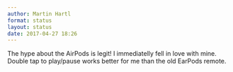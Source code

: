 ```yaml
---
author: Martin Hartl
format: status
layout: status
date: 2017-04-27 18:26
---
```

The hype about the AirPods is legit! I immediatelly fell in love with mine. Double tap to play/pause works better for me than the old EarPods remote.

